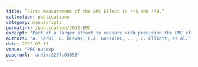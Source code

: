 ```yaml
---
title: ”First Measurement of the EMC Effect in ¹⁰B and ¹¹B,”
collection: publications
category: manuscripts
permalink: /publication/2022-EMC
excerpt: "Part of a larger effort to measure with precision the EMC effect in lighter nuclei. Work is related to fundamental nuclear physics." 
authors: "A. Karki, D. Biswas, F.A. Gonzalez, ..., C. Elliott, et al."
date: 2022-07-13
venue: 'PRC-nucexp'
paperurl: 'arXiv:2207.03850' 
---
```

